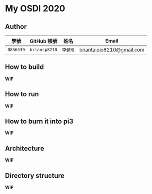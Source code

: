 # My OSDI 2020

## Author

| 學號 | GitHub 帳號 | 姓名 | Email |
| --- | ----------- | --- | --- |
|`0856539`| `briansp8210` | `李健瑀` | briantaipei8210@gmail.com |

## How to build

**WIP**

## How to run

**WIP**

## How to burn it into pi3

**WIP**

## Architecture

**WIP**

## Directory structure

**WIP**

